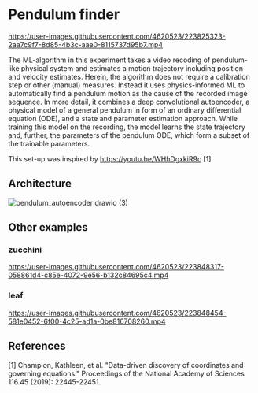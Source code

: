 # Pendulum finder

https://user-images.githubusercontent.com/4620523/223825323-2aa7c9f7-8d85-4b3c-aae0-8115737d95b7.mp4

The ML-algorithm in this experiment takes a video recoding of pendulum-like physical system and estimates a motion trajectory including position and velocity estimates. 
Herein, the algorithm does not require a calibration step or other (manual) measures. Instead it uses physics-informed ML to automatically find a pendulum motion as the cause of the recorded image sequence. 
In more detail, it combines a deep convolutional autoencoder, a physical model of a general pendulum in form of an ordinary differential equation (ODE), and a state and parameter estimation approach. While training this model on the
 recording, the model learns the state trajectory and, further, the parameters of the pendulum ODE, which form a subset of the trainable parameters.

This set-up was inspired by https://youtu.be/WHhDgxkiR9c [1].

## Architecture 

![pendulum_autoencoder drawio (3)](https://user-images.githubusercontent.com/4620523/233862854-f6ceaee8-b944-44ef-a992-3151ffe86753.png)

## Other examples

### zucchini

https://user-images.githubusercontent.com/4620523/223848317-058861d4-c85e-4072-9e56-b132c84695c4.mp4

### leaf

https://user-images.githubusercontent.com/4620523/223848454-581e0452-6f00-4c25-ad1a-0be816708260.mp4

## References

[1] Champion, Kathleen, et al. "Data-driven discovery of coordinates and governing equations." Proceedings of the National Academy of Sciences 116.45 (2019): 22445-22451.
